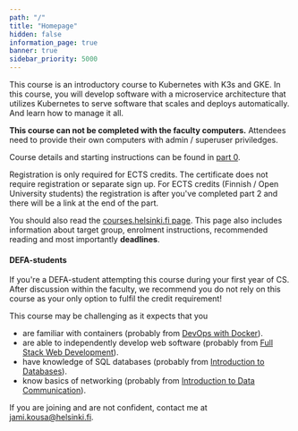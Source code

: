 ```yaml
---
path: "/"
title: "Homepage"
hidden: false
information_page: true
banner: true
sidebar_priority: 5000
---
```


This course is an introductory course to Kubernetes with K3s and GKE. In this course, you will develop software with a microservice architecture that utilizes Kubernetes to serve software that scales and deploys automatically. And learn how to manage it all.

**This course can not be completed with the faculty computers.** Attendees need to provide their own computers
with admin / superuser priviledges.

Course details and starting instructions can be found in [part 0](/part-0).

Registration is only required for ECTS credits. The certificate does not require registration or separate sign up. For ECTS credits (Finnish / Open University students) the registration is after you've completed part 2 and there will be a link at the end of the part.

You should also read the [courses.helsinki.fi page](https://courses.helsinki.fi/en/aytkt21027en/135660523). This page also includes information about target group, enrolment instructions, recommended reading and most importantly **deadlines**.

#### DEFA-students ####

If you're a DEFA-student attempting this course during your first year of CS. After discussion within the faculty, we recommend you do not rely on this course as your only option to fulfil the credit requirement!

This course may be challenging as it expects that you

- are familiar with containers (probably from <a href="https://courses.helsinki.fi/fi/aytkt21025en">DevOps with Docker</a>).
- are able to independently develop web software (probably from <a href="https://courses.helsinki.fi/en/aytkt21009">Full Stack Web Development</a>).
- have knowledge of SQL databases (probably from <a href="https://courses.helsinki.fi/en/aytkt10004">Introduction to Databases</a>).
- know basics of networking (probably from <a href="https://courses.helsinki.fi/en/aytkt200041">Introduction to Data Communication</a>).

If you are joining and are not confident, contact me at jami.kousa@helsinki.fi.
